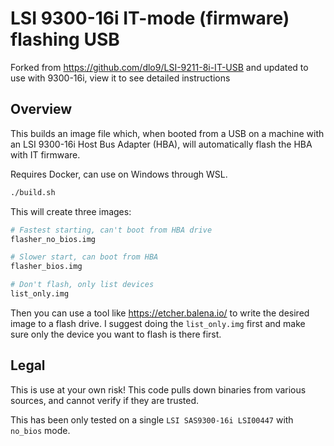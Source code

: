 # LSI 9300-16i IT-mode (firmware) flashing USB

Forked from https://github.com/dlo9/LSI-9211-8i-IT-USB and updated to use with 9300-16i, view it to see detailed instructions

## Overview
This builds an image file which, when booted from a USB on a machine with an LSI 9300-16i Host Bus Adapter (HBA), will automatically flash the HBA with IT firmware.

Requires Docker, can use on Windows through WSL. 

```sh
./build.sh
```

This will create three images: 

```sh
# Fastest starting, can't boot from HBA drive
flasher_no_bios.img

# Slower start, can boot from HBA
flasher_bios.img

# Don't flash, only list devices
list_only.img
```

Then you can use a tool like https://etcher.balena.io/ to write the desired image to a flash drive.
I suggest doing the `list_only.img` first and make sure only the device you want to flash is there first. 

## Legal 

This is use at your own risk! This code pulls down binaries from various sources, and cannot verify if they are trusted. 

This has been only tested on a single `LSI SAS9300-16i LSI00447` with `no_bios` mode. 